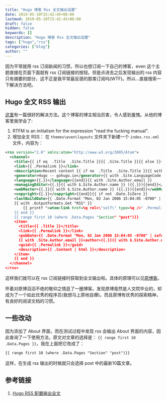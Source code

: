 ```yaml
---
title: "Hugo 博客 Rss 全文输出设置"
date: 2019-05-10T15:42:45+08:00
lastmod: 2019-05-10T15:42:45+08:00
draft: false
hidden: false
keywords: []
description: "Hugo 博客 Rss 全文输出设置"
tags: ["hugo","rss"]
categories: ["blog"]
author: ""
---
```


因为平常就用 rss 订阅新闻的习惯，所以也想订阅一下自己的博客，even 这个主题直接在页面下面就有 rss 订阅链接的按钮。但是点进去之后发现输出的 rss 内容只有摘要的部分，这不正是我平常最反感的那类订阅吗(WTF)。所以...直接搜索一下解决方法吧。

<!--more-->

## Hugo 全文 RSS 输出
[这里](https://xuanwo.io/2018/04/08/hugo-rss-output-all-content/)有一篇很好的解决方法。这个博客的博主相当厉害，令人感到羞愧。从他的博客里我学会了:

1. RTFM is an initialism for the expression "read the fucking manual".
2. 增加全文 RSS：
    在 `themes\even\layouts` 文件夹下新建一个 `index.rss.xml` 文件，内容为：

```xml 
<rss version="2.0" xmlns:atom="http://www.w3.org/2005/Atom">
  <channel>
    <title>{{ if eq  .Title  .Site.Title }}{{ .Site.Title }}{{ else }}{{ with .Title }}{{.}} on {{ end }}{{ .Site.Title }}{{ end }}</title>
    <link>{{ .Permalink }}</link>
    <description>Recent content {{ if ne  .Title  .Site.Title }}{{ with .Title }}in {{.}} {{ end }}{{ end }}on {{ .Site.Title }}</description>
    <generator>Hugo -- gohugo.io</generator>{{ with .Site.LanguageCode }}
    <language>{{.}}</language>{{end}}{{ with .Site.Author.email }}
    <managingEditor>{{.}}{{ with $.Site.Author.name }} ({{.}}){{end}}</managingEditor>{{end}}{{ with .Site.Author.email }}
    <webMaster>{{.}}{{ with $.Site.Author.name }} ({{.}}){{end}}</webMaster>{{end}}{{ with .Site.Copyright }}
    <copyright>{{.}}</copyright>{{end}}{{ if not .Date.IsZero }}
    <lastBuildDate>{{ .Date.Format "Mon, 02 Jan 2006 15:04:05 -0700" | safeHTML }}</lastBuildDate>{{ end }}
    {{ with .OutputFormats.Get "RSS" }}
        {{ printf "<atom:link href=%q rel=\"self\" type=%q />" .Permalink .MediaType | safeHTML }}
    {{ end }}
    {{ range first 10 (where .Data.Pages "Section" "post")}}
    <item>
      <title>{{ .Title }}</title>
      <link>{{ .Permalink }}</link>
      <pubDate>{{ .Date.Format "Mon, 02 Jan 2006 15:04:05 -0700" | safeHTML }}</pubDate>
      {{ with .Site.Author.email }}<author>{{.}}{{ with $.Site.Author.name }} ({{.}}){{end}}</author>{{end}}
      <guid>{{ .Permalink }}</guid>
      <description>{{ .Content | html }}</description>
    </item>
    {{ end }}
  </channel>
</rss>
```

这样我们就可以在 rss 订阅链接时获取到全文输出啦。具体的原理可以见[原博客](https://xuanwo.io/2018/04/08/hugo-rss-output-all-content/)。

怀着对原博滔滔不绝的敬仰之情逛了一圈博客。发现原博竟然是人文院毕业的，却成为了一个如此优秀的程序员(我想马上原地自爆)。而且原博有优秀的探索精神，有良好的阅读文档的习惯。

## 一些改动
因为添加了 About 界面，而在测试过程中发现 rss 会输出 About 界面的内容，因此查询了一下使用方法，原文对文章的选择是：
 `{{ range first 10 .Data.Pages }}`，我在上面把它改成了：

```xml
{{ range first 10 (where .Data.Pages "Section" "post")}}
```
这样，在生成 rss 输出的时候就只会选择 post 中的最新10篇文章。




## 参考链接
1. [Hugo RSS 配置输出全文](https://xuanwo.io/2018/04/08/hugo-rss-output-all-content/)


